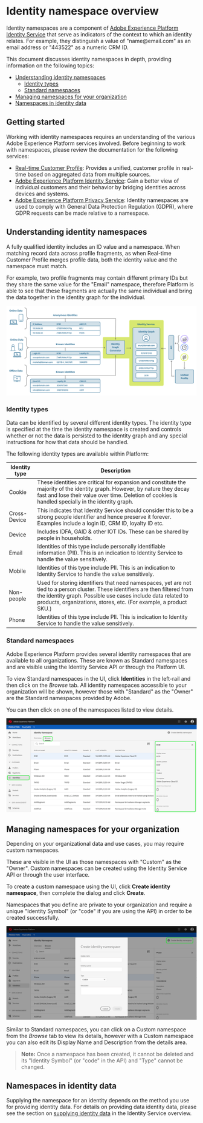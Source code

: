 # Identity namespace overview

Identity namespaces are a component of [Adobe Experience Platform Identity Service](../identity_services_architectural_overview/identity_services_architectural_overview.md) that serve as indicators of the context to which an identity relates. For example, they distinguish a value of "name<span>@email.com" as an email address or "443522" as a numeric CRM ID. 

This document discusses identity namespaces in depth, providing information on the following topics:

* [Understanding identity namespaces](#understanding-identity-namespaces)
    * [Identity types](#identity-types)
    * [Standard namespaces](#standard-namespaces)
* [Managing namespaces for your organization](#managing-namespaces-for-your-organization)
* [Namespaces in identity data](#namespaces-in-identity-data)

## Getting started

Working with identity namespaces requires an understanding of the various Adobe Experience Platform services involved. Before beginning to work with namespaces, please review the documentation for the following services:

* [Real-time Customer Profile](../unified_profile_architectural_overview/unified_profile_architectural_overview.md): Provides a unified, customer profile in real-time based on aggregated data from multiple sources.
* [Adobe Experience Platform Identity Service](../identity_services_architectural_overview/identity_services_architectural_overview.md): Gain a better view of individual customers and their behavior by bridging identities across devices and systems.
* [Adobe Experience Platform Privacy Service](../privacy_service_overview/privacy_service_overview.md): Identity namespaces are used to comply with General Data Protection Regulation (GDPR), where GDPR requests can be made relative to a namespace. 

## Understanding identity namespaces

A fully qualified identity includes an ID value and a namespace. When matching record data across profile fragments, as when Real-time Customer Profile merges profile data, both the identity value and the namespace must match. 

For example, two profile fragments may contain different primary IDs but they share the same value for the "Email" namespace, therefore Platform is able to see that these fragments are actually the same individual and bring the data together in the identity graph for the individual.

![](images/identity-service-stitching.png)

### Identity types

Data can be identified by several different identity types. The identity type is specified at the time the identity namespace is created and controls whether or not the data is persisted to the identity graph and any special instructions for how that data should be handled.

The following identity types are available within Platform:

|Identity type| Description|
|---|---|
|Cookie| These identities are critical for expansion and constitute the majority of the identity graph. However, by nature they decay fast and lose their value over time. Deletion of cookies is handled specially in the identity graph.|
|Cross-Device| This indicates that Identity Service should consider this to be a strong people identifier and hence preserve it forever. Examples include a login ID, CRM ID, loyalty ID etc. |
|Device|Includes IDFA, GAID & other IOT IDs. These can be shared by people in households.|
|Email|Identities of this type include personally identifiable information (PII). This is an indication to Identity Service to handle the value sensitively.|
|Mobile|Identities of this type include PII. This is an indication to Identity Service to handle the value sensitively.|
|Non-people|Used for storing identifiers that need namespaces, yet are not tied to a person cluster. These identifiers are then filtered from the identity graph. Possible use cases include data related to products, organizations, stores, etc. (For example, a product SKU.) |
|Phone|Identities of this type include PII. This is indication to Identity Service to handle the value sensitively.|

### Standard namespaces

Adobe Experience Platform provides several identity namespaces that are available to all organizations. These are known as Standard namespaces and are visible using the Identity Service API or through the Platform UI.

To view Standard namespaces in the UI, click **Identities** in the left-rail and then click on the *Browse* tab. All identity namespaces accessible to your organization will be shown, however those with "Standard" as the "Owner" are the Standard namespaces provided by Adobe.

You can then click on one of the namespaces listed to view details.

![](images/standard-namespace-detail.png)

## Managing namespaces for your organization

Depending on your organizational data and use cases, you may require custom namespaces. 

These are visible in the UI as those namespaces with "Custom" as the "Owner". Custom namespaces can be created using the Identity Service API or through the user interface. 

To create a custom namespace using the UI, click **Create identity namespace**, then complete the dialog and click **Create**.

Namespaces that you define are private to your organization and require a unique "Identity Symbol" (or "code" if you are using the API) in order to be created successfully.

![](images/create-identity-namespace.png)

Similar to Standard namespaces, you can click on a Custom namespace from the *Browse* tab to view its details, however with a Custom namespace you can also edit its Display Name and Description from the details area.

> **Note:** Once a namespace has been created, it cannot be deleted and its "Identity Symbol" (or "code" in the API) and "Type" cannot be changed.

## Namespaces in identity data

Supplying the namespace for an identity depends on the method you use for providing identity data. For details on providing data identity data, please see the section on [supplying identity data](../identity_services_architectural_overview/identity_services_architectural_overview.md#supplying-identity-data-to-identity-service) in the Identity Service overview.
